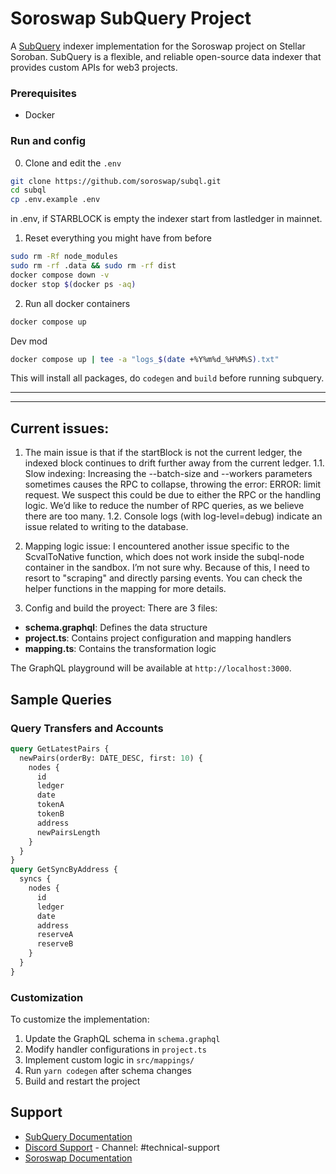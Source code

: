 # Soroswap SubQuery Project

A [SubQuery](https://subquery.network) indexer implementation for the Soroswap project on Stellar Soroban. SubQuery is a flexible, and reliable open-source data indexer that provides custom APIs for web3 projects.

### Prerequisites

- Docker

### Run and config

0. Clone and edit the `.env`
```bash
git clone https://github.com/soroswap/subql.git
cd subql
cp .env.example .env
```
in .env, if STARBLOCK is empty the indexer start from lastledger in mainnet.

1. Reset everything you might have from before
```bash
sudo rm -Rf node_modules
sudo rm -rf .data && sudo rm -rf dist
docker compose down -v
docker stop $(docker ps -aq)
```
2. Run all docker containers
```bash
docker compose up
```
Dev mod
```bash
docker compose up | tee -a "logs_$(date +%Y%m%d_%H%M%S).txt"
```
This will install all packages, do `codegen` and `build` before running subquery.

----------------
----------------
## Current issues:
1. The main issue is that if the startBlock is not the current ledger, the indexed block continues to drift further away from the current ledger.
1.1. Slow indexing: Increasing the --batch-size and --workers parameters sometimes causes the RPC to collapse, throwing the error: ERROR: limit request. We suspect this could be due to either the RPC or the handling logic. We’d like to reduce the number of RPC queries, as we believe there are too many.
1.2. Console logs (with log-level=debug) indicate an issue related to writing to the database.

2. Mapping logic issue: I encountered another issue specific to the ScvalToNative function, which does not work inside the subql-node container in the sandbox. I’m not sure why. Because of this, I need to resort to "scraping" and directly parsing events. You can check the helper functions in the mapping for more details.



3. Config and build the proyect:
There are 3 files: 
- **schema.graphql**: Defines the data structure
- **project.ts**: Contains project configuration and mapping handlers
- **mapping.ts**: Contains the transformation logic


The GraphQL playground will be available at `http://localhost:3000`.

## Sample Queries

### Query Transfers and Accounts
```graphql
query GetLatestPairs {
  newPairs(orderBy: DATE_DESC, first: 10) {
    nodes {
      id
      ledger
      date
      tokenA
      tokenB
      address
      newPairsLength
    }
  }
}
query GetSyncByAddress {
  syncs {
    nodes {
      id
      ledger
      date
      address
      reserveA
      reserveB
    }
  }
}

```


### Customization
To customize the implementation:

1. Update the GraphQL schema in `schema.graphql`
2. Modify handler configurations in `project.ts`
3. Implement custom logic in `src/mappings/`
4. Run `yarn codegen` after schema changes
5. Build and restart the project

## Support

- [SubQuery Documentation](https://academy.subquery.network)
- [Discord Support](https://discord.com/invite/subquery) - Channel: #technical-support
- [Soroswap Documentation](https://docs.soroswap.finance)